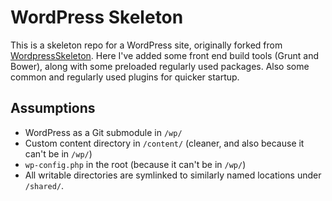 # WordPress Skeleton

This is a skeleton repo for a WordPress site, originally forked from [WordpressSkeleton](https://github.com/markjaquith/WordPress-Skeleton). Here I've added some front end build tools (Grunt and Bower), along with some preloaded regularly used packages. Also some common and regularly used plugins for quicker startup.

## Assumptions

* WordPress as a Git submodule in `/wp/`
* Custom content directory in `/content/` (cleaner, and also because it can't be in `/wp/`)
* `wp-config.php` in the root (because it can't be in `/wp/`)
* All writable directories are symlinked to similarly named locations under `/shared/`.

